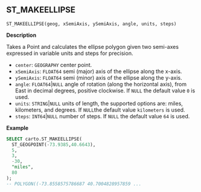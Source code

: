 ## ST_MAKEELLIPSE

```sql:signature
ST_MAKEELLIPSE(geog, xSemiAxis, ySemiAxis, angle, units, steps)
```

**Description**

Takes a Point and calculates the ellipse polygon given two semi-axes expressed in variable units and steps for precision.

* `center`: `GEOGRAPHY` center point.
* `xSemiAxis`: `FLOAT64` semi (major) axis of the ellipse along the x-axis.
* `ySemiAxis`: `FLOAT64` semi (minor) axis of the ellipse along the y-axis.
* `angle`: `FLOAT64`|`NULL` angle of rotation (along the horizontal axis), from East in decimal degrees, positive clockwise. If `NULL` the default value `0` is used.
* `units`: `STRING`|`NULL` units of length, the supported options are: miles, kilometers, and degrees. If `NULL`the default value `kilometers` is used.
* `steps`: `INT64`|`NULL` number of steps. If `NULL` the default value `64` is used.

**Example**

```sql
SELECT carto.ST_MAKEELLIPSE(
  ST_GEOGPOINT(-73.9385,40.6643),
  5,
  3,
  -30,
  "miles",
  80
);
-- POLYGON((-73.8558575786687 40.7004828957859 ...
```
